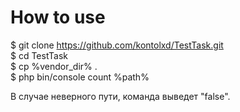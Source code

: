 # How to use  
$ git clone https://github.com/kontolxd/TestTask.git  
$ cd TestTask  
$ cp %vendor_dir% .  
$ php bin/console count %path%  
  
В случае неверного пути, команда выведет "false".
